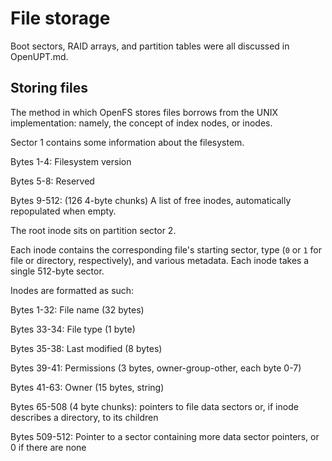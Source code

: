 # File storage

Boot sectors, RAID arrays, and partition tables were all discussed in OpenUPT.md.

## Storing files

The method in which OpenFS stores files borrows from the UNIX implementation: namely, the concept of index nodes, or inodes.

Sector 1 contains some information about the filesystem.

Bytes 1-4: Filesystem version

Bytes 5-8: Reserved

Bytes 9-512: (126 4-byte chunks) A list of free inodes, automatically repopulated when empty.


The root inode sits on partition sector 2.

Each inode contains the corresponding file's starting sector, type (`0` or `1` for file or directory, respectively), and various metadata. Each inode takes a single 512-byte sector.

Inodes are formatted as such:

Bytes 1-32: File name (32 bytes)

Bytes 33-34: File type (1 byte)

Bytes 35-38: Last modified (8 bytes)

Bytes 39-41: Permissions (3 bytes, owner-group-other, each byte 0-7)

Bytes 41-63: Owner (15 bytes, string)

Bytes 65-508 (4 byte chunks): pointers to file data sectors or, if inode describes a directory, to its children

Bytes 509-512: Pointer to a sector containing more data sector pointers, or 0 if there are none
